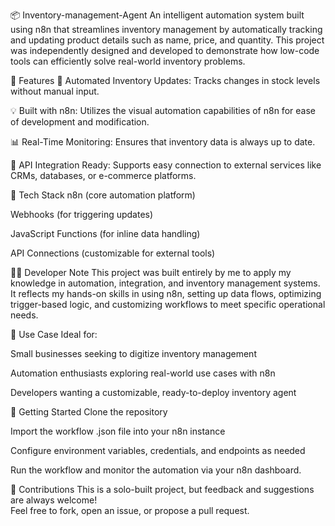 📦 Inventory-management-Agent
An intelligent automation system built using n8n that streamlines inventory management by automatically tracking and updating product details such as name, price, and quantity. This project was independently designed and developed to demonstrate how low-code tools can efficiently solve real-world inventory problems.


🚀 Features
🔄 Automated Inventory Updates: Tracks changes in stock levels without manual input.

💡 Built with n8n: Utilizes the visual automation capabilities of n8n for ease of development and modification.

📊 Real-Time Monitoring: Ensures that inventory data is always up to date.

🔗 API Integration Ready: Supports easy connection to external services like CRMs, databases, or e-commerce platforms.


🧰 Tech Stack
n8n (core automation platform)

Webhooks (for triggering updates)

JavaScript Functions (for inline data handling)

API Connections (customizable for external tools)

👨‍💻 Developer Note
This project was built entirely by me to apply my knowledge in automation, integration, and inventory management systems. It reflects my hands-on skills in using n8n, setting up data flows, optimizing trigger-based logic, and customizing workflows to meet specific operational needs.


📌 Use Case
Ideal for:

Small businesses seeking to digitize inventory management

Automation enthusiasts exploring real-world use cases with n8n

Developers wanting a customizable, ready-to-deploy inventory agent


🔧 Getting Started
Clone the repository

Import the workflow .json file into your n8n instance

Configure environment variables, credentials, and endpoints as needed

Run the workflow and monitor the automation via your n8n dashboard.


🤝 Contributions
This is a solo-built project, but feedback and suggestions are always welcome!  
Feel free to fork, open an issue, or propose a pull request.
